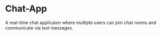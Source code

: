 # Chat-App
A real-time chat applicaion where multiple users can join chat rooms and communicate via text messages.
